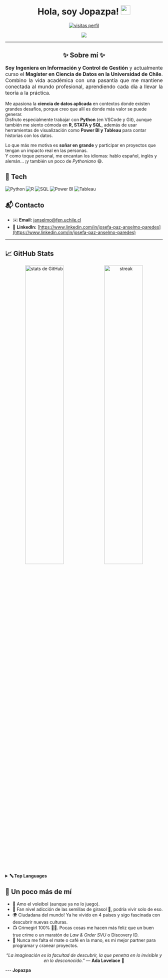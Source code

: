 
<h1 align="center">
Hola, soy <b>Jopazpa</b>!
  <a href="https://github.com/Jopazpa" target="_self">
    <img src="https://media.giphy.com/media/hvRJCLFzcasrR4ia7z/giphy.gif" width="30">
  </a>
</h1>

<p align="center">
  <a href="https://github.com/Jopazpa">
    <img src="https://komarev.com/ghpvc/?username=Jopazpa&label=Profile%20views&color=0e75b6&style=flat" alt="visitas perfil" />
  </a>
</p>

<p align="center">
  <a href="https://github.com/Jopazpa">
    <img src="https://readme-typing-svg.herokuapp.com?lines=Magíster+en+Ciencia+de+Datos;Siempre+aprendiendo+cosas+nuevas;Data+Science+%7C+ML+%7C+Visualización;Hola+%F0%9F%91%8B+y+bienvenid%40+a+mi+perfil&center=true&width=420&height=45">
  </a>
</p>

<hr/>

<h2 align="center"><b>✨ Sobre mí ✨</b></h2>

<p align="justify" style="font-size:16px;">
<b>Soy Ingeniera en Información y Control de Gestión</b> y actualmente curso el <b>Magíster en Ciencia de Datos en la Universidad de Chile</b>.  
Combino la vida académica con una pasantía que me mantiene conectada al mundo profesional, aprendiendo cada día a llevar la teoría a la práctica.  

Me apasiona la <b>ciencia de datos aplicada</b> en contextos donde existen grandes desafíos, porque creo que allí es donde más valor se puede generar.  
Disfruto especialmente trabajar con <b>Python</b> (en VSCode y Git), aunque también me siento cómoda en <b>R, STATA y SQL</b>, además de usar herramientas de visualización como <b>Power BI y Tableau</b> para contar historias con los datos.  

Lo que más me motiva es <b>soñar en grande</b> y participar en proyectos que tengan un impacto real en las personas.  
Y como toque personal, me encantan los idiomas: hablo español, inglés y alemán… ¡y también un poco de <i>Pythoniano</i> 😄.  
</p>

## 🧰 Tech
<p>
  <img alt="Python" src="https://img.shields.io/badge/Python-14354C.svg?logo=python&logoColor=white">
  <img alt="R" src="https://img.shields.io/badge/R-276DC3.svg?logo=r&logoColor=white">
  <img alt="SQL" src="https://img.shields.io/badge/SQL-336791.svg?logo=postgresql&logoColor=white">
  <img alt="Power BI" src="https://img.shields.io/badge/Power_BI-F2C811.svg?logo=powerbi&logoColor=black">
  <img alt="Tableau" src="https://img.shields.io/badge/Tableau-E97627.svg?logo=tableau&logoColor=white">
</p>

## 📬 Contacto
- ✉️ **Email:** janselmo@fen.uchile.cl 
- 🔗 **LinkedIn:** [https://www.linkedin.com/in/josefa-paz-anselmo-paredes](https://www.linkedin.com/in/josefa-paz-anselmo-paredes) 

---

## 📈 GitHub Stats
<p align="center">
  <img width="49.5%" src="https://github-readme-stats.vercel.app/api?username=Jopazpa&show_icons=true" alt="stats de GitHub">
  <img width="49.5%" src="https://github-readme-streak-stats.herokuapp.com/?user=Jopazpa" alt="streak">
</p>

<details>
  <summary><b>🔤 Top Languages</b></summary>
  <br/>
  <p align="center">
    <img src="https://github-readme-stats.vercel.app/api/top-langs/?username=Jopazpa&langs_count=8&layout=compact" alt="top langs">
  </p>
  <p align="center"><i>Nota:</i> esto solo refleja el código público subido; no mide nivel real.</p>
</details>

</pre>

## 🔎 Un poco más de mí
- 🏐 Amo el voleibol (aunque ya no lo juego).  
- 🌻 Fan nivel adicción de las semillas de girasol 🌻, podría vivir solo de eso.  
- 🌍 Ciudadana del mundo! Ya he vivido en 4 países y sigo fascinada con descubrir nuevas culturas.  
- 📺 Crimegirl 100% 🕵️‍♀️. Pocas cosas me hacen más feliz que un buen true crime o un maratón de *Law & Order SVU* o Discovery ID.  
- 🧉 Nunca me falta el mate o café en la mano, es mi mejor partner para programar y cranear proyectos.    

<p align="center">
  <p align="center"><i>“La imaginación es la facultad de descubrir, la que penetra en lo invisible y en lo desconocido.”</i> — <b>Ada Lovelace</b> 🦋</p>--- <b>Jopazpa</b>




